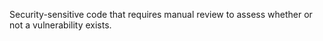 Security-sensitive code that requires manual review to assess whether or not a vulnerability exists.
